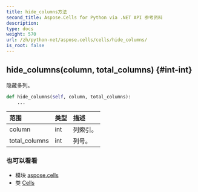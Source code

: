 ```yaml
---
title: hide_columns方法
second_title: Aspose.Cells for Python via .NET API 参考资料
description:
type: docs
weight: 570
url: /zh/python-net/aspose.cells/cells/hide_columns/
is_root: false
---
```

##  hide_columns(column, total_columns) {#int-int}
隐藏多列。



```python
def hide_columns(self, column, total_columns):
    ...
```


|范围|类型|描述|
| :- | :- | :- |
| column | int |列索引。|
| total_columns | int |列号。|



### 也可以看看
* 模块 [aspose.cells](../../)
* 类 [Cells](/cells/zh/python-net/aspose.cells/cells)
